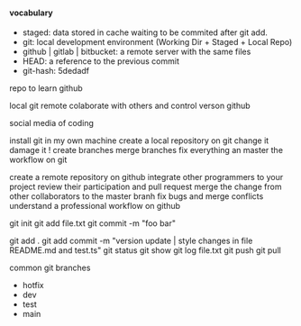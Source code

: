 #### vocabulary
* staged: data stored in cache waiting to be commited after git add.
* git: local development environment (Working Dir + Staged + Local Repo)
* github | gitlab | bitbucket: a remote server with the same files
* HEAD: a reference to the previous commit
* git-hash: 5dedadf

repo to learn github

local git
remote colaborate with others and control verson github

social media of coding

install git in my own machine
create a local repository on git
change it
damage it !
create branches
merge branches
fix everything an master the workflow on git

create a remote repository on github
integrate other programmers to your project
review their participation and pull request
merge the change from other collaborators to the master branh
fix bugs and merge conflicts
understand a professional workflow on github


git init
git add file.txt
git commit -m "foo bar"

git add .
git add commit -m "version update | style changes in file README.md and test.ts"
git status
git show 
git log file.txt
git push
git pull

common git branches
* hotfix
* dev
* test
* main
